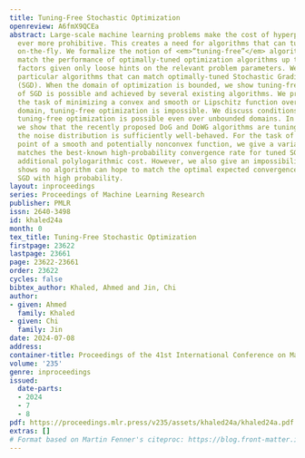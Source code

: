 ```yaml
---
title: Tuning-Free Stochastic Optimization
openreview: A6fmX9QCEa
abstract: Large-scale machine learning problems make the cost of hyperparameter tuning
  ever more prohibitive. This creates a need for algorithms that can tune themselves
  on-the-fly. We formalize the notion of <em>“tuning-free”</em> algorithms that can
  match the performance of optimally-tuned optimization algorithms up to polylogarithmic
  factors given only loose hints on the relevant problem parameters. We consider in
  particular algorithms that can match optimally-tuned Stochastic Gradient Descent
  (SGD). When the domain of optimization is bounded, we show tuning-free matching
  of SGD is possible and achieved by several existing algorithms. We prove that for
  the task of minimizing a convex and smooth or Lipschitz function over an unbounded
  domain, tuning-free optimization is impossible. We discuss conditions under which
  tuning-free optimization is possible even over unbounded domains. In particular,
  we show that the recently proposed DoG and DoWG algorithms are tuning-free when
  the noise distribution is sufficiently well-behaved. For the task of finding a stationary
  point of a smooth and potentially nonconvex function, we give a variant of SGD that
  matches the best-known high-probability convergence rate for tuned SGD at only an
  additional polylogarithmic cost. However, we also give an impossibility result that
  shows no algorithm can hope to match the optimal expected convergence rate for tuned
  SGD with high probability.
layout: inproceedings
series: Proceedings of Machine Learning Research
publisher: PMLR
issn: 2640-3498
id: khaled24a
month: 0
tex_title: Tuning-Free Stochastic Optimization
firstpage: 23622
lastpage: 23661
page: 23622-23661
order: 23622
cycles: false
bibtex_author: Khaled, Ahmed and Jin, Chi
author:
- given: Ahmed
  family: Khaled
- given: Chi
  family: Jin
date: 2024-07-08
address:
container-title: Proceedings of the 41st International Conference on Machine Learning
volume: '235'
genre: inproceedings
issued:
  date-parts:
  - 2024
  - 7
  - 8
pdf: https://proceedings.mlr.press/v235/assets/khaled24a/khaled24a.pdf
extras: []
# Format based on Martin Fenner's citeproc: https://blog.front-matter.io/posts/citeproc-yaml-for-bibliographies/
---
```

